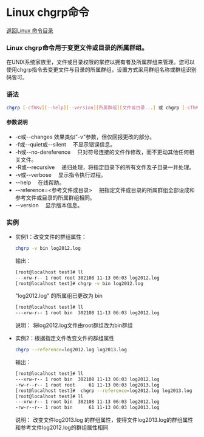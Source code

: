 # Linux chgrp命令
[返回Linux 命令目录](11.Linux命令大全.md)

### Linux chgrp命令用于变更文件或目录的所属群组。

在UNIX系统家族里，文件或目录权限的掌控以拥有者及所属群组来管理。您可以使用chgrp指令去变更文件与目录的所属群组，设置方式采用群组名称或群组识别码皆可。

### 语法
```bash
chgrp [-cfhRv][--help][--version][所属群组][文件或目录...] 或 chgrp [-cfhRv][--help][--reference=<参考文件或目录>][--version][文件或目录...]
```

#### 参数说明
* -c或--changes 效果类似"-v"参数，但仅回报更改的部分。
* -f或--quiet或--silent 　不显示错误信息。
* -h或--no-dereference 　只对符号连接的文件作修改，而不更动其他任何相关文件。
* -R或--recursive 　递归处理，将指定目录下的所有文件及子目录一并处理。
* -v或--verbose 　显示指令执行过程。
* --help 　在线帮助。
* --reference=<参考文件或目录> 　把指定文件或目录的所属群组全部设成和参考文件或目录的所属群组相同。
* --version 　显示版本信息。

### 实例
* 实例1：改变文件的群组属性：
    ```bash
    chgrp -v bin log2012.log
    ```
    
    输出：
    ```bash
    [root@localhost test]# ll
    ---xrw-r-- 1 root root 302108 11-13 06:03 log2012.log
    [root@localhost test]# chgrp -v bin log2012.log
    ```

    "log2012.log" 的所属组已更改为 bin
    ```bash
    [root@localhost test]# ll
    ---xrw-r-- 1 root bin  302108 11-13 06:03 log2012.log
    ```
    说明： 将log2012.log文件由root群组改为bin群组

* 实例2：根据指定文件改变文件的群组属性
    ```bash
    chgrp --reference=log2012.log log2013.log
    ```

    输出：
    ```bash
    [root@localhost test]# ll
    ---xrw-r-- 1 root bin  302108 11-13 06:03 log2012.log
    -rw-r--r-- 1 root root     61 11-13 06:03 log2013.log
    [root@localhost test]#  chgrp --reference=log2012.log log2013.log 
    [root@localhost test]# ll
    ---xrw-r-- 1 root bin  302108 11-13 06:03 log2012.log
    -rw-r--r-- 1 root bin      61 11-13 06:03 log2013.log
    ```
    说明： 改变文件log2013.log 的群组属性，使得文件log2013.log的群组属性和参考文件log2012.log的群组属性相同